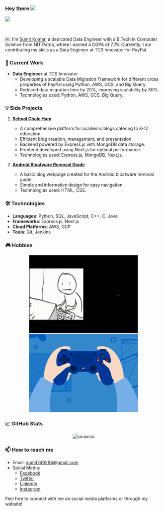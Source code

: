 ### Hey there <img src="https://media.giphy.com/media/hvRJCLFzcasrR4ia7z/giphy.gif" width="25px">

![](https://visitor-badge.glitch.me/badge?page_id=smaxiso.smaxiso)

<br />

Hi, I'm [Sumit Kumar](https://smaxiso.netlify.app/), a dedicated Data Engineer with a B.Tech in Computer Science from NIT Patna, where I earned a CGPA of 7.79. Currently, I am contributing my skills as a Data Engineer at TCS Innovator for PayPal. 

### 🚀 Current Work
- **Data Engineer** at TCS Innovator
  - Developing a scalable Data Migration Framework for different cross properties of PayPal using Python, AWS, GCS, and Big Query.
  - Reduced data migration time by 20%, improving scalability by 30%.
  - Technologies used: Python, AWS, GCS, Big Query.

### 💡 Side Projects
1. **[School Chale Ham](https://schoolchaleham.in/)**
   - A comprehensive platform for academic blogs catering to K-12 education.
   - Efficient blog creation, management, and presentation.
   - Backend powered by Express.js with MongoDB data storage.
   - Frontend developed using Next.js for optimal performance.
   - Technologies used: Express.js, MongoDB, Next.js.

2. **[Android Bloatware Removal Guide](https://android-bloatware-removal-guide.netlify.app/)**
   - A basic blog webpage created for the Android bloatware removal guide.
   - Simple and informative design for easy navigation.
   - Technologies used: HTML, CSS.

### 🛠 Technologies
- **Languages**: Python, SQL, JavaScript, C++, C, Java
- **Frameworks**: Express.js, Next.js
- **Cloud Platforms**: AWS, GCP
- **Tools**: Git, Jenkins

### 🎮 Hobbies
<p float="left" align="center">
  <img alt="Coding" src="https://github.com/smaxiso/smaxiso/blob/main/hf.gif?raw=true" width="350" height="250" />
  <img alt="Gaming" src="https://github.com/smaxiso/smaxiso/blob/main/gaming.gif?raw=true" width="350" height="250" />
</p>

### 📈 GitHub Stats
<p align="center"> 
  <img src="https://github-readme-stats.vercel.app/api?username=smaxiso&show_icons=true&theme=gotham" alt="smaxiso" />
</p>

### 📫 How to reach me
- Email: sumit749284@gmail.com
- Social Media:
  - [Facebook](https://facebook.com/smaxiso)
  - [Twitter](https://twitter.com/smaxiso)
  - [LinkedIn](https://www.linkedin.com/in/smaxiso/)
  - [Instagram](https://instagram.com/smaxiso)

Feel free to connect with me on social media platforms or through my website!
